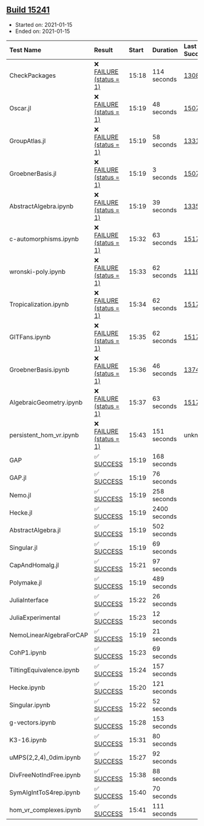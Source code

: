 ## [Build 15241](https://oscarci.mathematik.uni-kl.de/job/oscar/15241/)

* Started on: 2021-01-15
* Ended on: 2021-01-15

| Test Name    | Result | Start | Duration | Last Success | First Failure |
|:-------------|:-------|:------|:---------|:-------------|:--------------|
| CheckPackages | ❌ [FAILURE (status = 1)](https://oscarci.mathematik.uni-kl.de/job/oscar/15241/artifact/logs/build-15241/CheckPackages.log) | 15:18 | 114 seconds | [13085](https://oscarci.mathematik.uni-kl.de/job/oscar/13085/) | [13086](https://oscarci.mathematik.uni-kl.de/job/oscar/13086/) |
| Oscar.jl | ❌ [FAILURE (status = 1)](https://oscarci.mathematik.uni-kl.de/job/oscar/15241/artifact/logs/build-15241/Oscar.jl.log) | 15:19 | 48 seconds | [15079](https://oscarci.mathematik.uni-kl.de/job/oscar/15079/) | [15080](https://oscarci.mathematik.uni-kl.de/job/oscar/15080/) |
| GroupAtlas.jl | ❌ [FAILURE (status = 1)](https://oscarci.mathematik.uni-kl.de/job/oscar/15241/artifact/logs/build-15241/GroupAtlas.jl.log) | 15:19 | 58 seconds | [13311](https://oscarci.mathematik.uni-kl.de/job/oscar/13311/) | [13312](https://oscarci.mathematik.uni-kl.de/job/oscar/13312/) |
| GroebnerBasis.jl | ❌ [FAILURE (status = 1)](https://oscarci.mathematik.uni-kl.de/job/oscar/15241/artifact/logs/build-15241/GroebnerBasis.jl.log) | 15:19 | 3 seconds | [15079](https://oscarci.mathematik.uni-kl.de/job/oscar/15079/) | [15080](https://oscarci.mathematik.uni-kl.de/job/oscar/15080/) |
| AbstractAlgebra.ipynb | ❌ [FAILURE (status = 1)](https://oscarci.mathematik.uni-kl.de/job/oscar/15241/artifact/logs/build-15241/AbstractAlgebra.ipynb.log) | 15:19 | 39 seconds | [13355](https://oscarci.mathematik.uni-kl.de/job/oscar/13355/) | [13356](https://oscarci.mathematik.uni-kl.de/job/oscar/13356/) |
| c-automorphisms.ipynb | ❌ [FAILURE (status = 1)](https://oscarci.mathematik.uni-kl.de/job/oscar/15241/artifact/logs/build-15241/c-automorphisms.ipynb.log) | 15:32 | 63 seconds | [15177](https://oscarci.mathematik.uni-kl.de/job/oscar/15177/) | [15180](https://oscarci.mathematik.uni-kl.de/job/oscar/15180/) |
| wronski-poly.ipynb | ❌ [FAILURE (status = 1)](https://oscarci.mathematik.uni-kl.de/job/oscar/15241/artifact/logs/build-15241/wronski-poly.ipynb.log) | 15:33 | 62 seconds | [11192](https://oscarci.mathematik.uni-kl.de/job/oscar/11192/) | [11193](https://oscarci.mathematik.uni-kl.de/job/oscar/11193/) |
| Tropicalization.ipynb | ❌ [FAILURE (status = 1)](https://oscarci.mathematik.uni-kl.de/job/oscar/15241/artifact/logs/build-15241/Tropicalization.ipynb.log) | 15:34 | 62 seconds | [15176](https://oscarci.mathematik.uni-kl.de/job/oscar/15176/) | [15177](https://oscarci.mathematik.uni-kl.de/job/oscar/15177/) |
| GITFans.ipynb | ❌ [FAILURE (status = 1)](https://oscarci.mathematik.uni-kl.de/job/oscar/15241/artifact/logs/build-15241/GITFans.ipynb.log) | 15:35 | 62 seconds | [15177](https://oscarci.mathematik.uni-kl.de/job/oscar/15177/) | [15180](https://oscarci.mathematik.uni-kl.de/job/oscar/15180/) |
| GroebnerBasis.ipynb | ❌ [FAILURE (status = 1)](https://oscarci.mathematik.uni-kl.de/job/oscar/15241/artifact/logs/build-15241/GroebnerBasis.ipynb.log) | 15:36 | 46 seconds | [13748](https://oscarci.mathematik.uni-kl.de/job/oscar/13748/) | [13749](https://oscarci.mathematik.uni-kl.de/job/oscar/13749/) |
| AlgebraicGeometry.ipynb | ❌ [FAILURE (status = 1)](https://oscarci.mathematik.uni-kl.de/job/oscar/15241/artifact/logs/build-15241/AlgebraicGeometry.ipynb.log) | 15:37 | 63 seconds | [15177](https://oscarci.mathematik.uni-kl.de/job/oscar/15177/) | [15180](https://oscarci.mathematik.uni-kl.de/job/oscar/15180/) |
| persistent_hom_vr.ipynb | ❌ [FAILURE (status = 1)](https://oscarci.mathematik.uni-kl.de/job/oscar/15241/artifact/logs/build-15241/persistent_hom_vr.ipynb.log) | 15:43 | 151 seconds | unknown | unknown |
| GAP | ✅ [SUCCESS](https://oscarci.mathematik.uni-kl.de/job/oscar/15241/artifact/logs/build-15241/GAP.log) | 15:19 | 168 seconds |  |  |
| GAP.jl | ✅ [SUCCESS](https://oscarci.mathematik.uni-kl.de/job/oscar/15241/artifact/logs/build-15241/GAP.jl.log) | 15:19 | 76 seconds |  |  |
| Nemo.jl | ✅ [SUCCESS](https://oscarci.mathematik.uni-kl.de/job/oscar/15241/artifact/logs/build-15241/Nemo.jl.log) | 15:19 | 258 seconds |  |  |
| Hecke.jl | ✅ [SUCCESS](https://oscarci.mathematik.uni-kl.de/job/oscar/15241/artifact/logs/build-15241/Hecke.jl.log) | 15:19 | 2400 seconds |  |  |
| AbstractAlgebra.jl | ✅ [SUCCESS](https://oscarci.mathematik.uni-kl.de/job/oscar/15241/artifact/logs/build-15241/AbstractAlgebra.jl.log) | 15:19 | 502 seconds |  |  |
| Singular.jl | ✅ [SUCCESS](https://oscarci.mathematik.uni-kl.de/job/oscar/15241/artifact/logs/build-15241/Singular.jl.log) | 15:19 | 69 seconds |  |  |
| CapAndHomalg.jl | ✅ [SUCCESS](https://oscarci.mathematik.uni-kl.de/job/oscar/15241/artifact/logs/build-15241/CapAndHomalg.jl.log) | 15:21 | 97 seconds |  |  |
| Polymake.jl | ✅ [SUCCESS](https://oscarci.mathematik.uni-kl.de/job/oscar/15241/artifact/logs/build-15241/Polymake.jl.log) | 15:19 | 489 seconds |  |  |
| JuliaInterface | ✅ [SUCCESS](https://oscarci.mathematik.uni-kl.de/job/oscar/15241/artifact/logs/build-15241/JuliaInterface.log) | 15:22 | 26 seconds |  |  |
| JuliaExperimental | ✅ [SUCCESS](https://oscarci.mathematik.uni-kl.de/job/oscar/15241/artifact/logs/build-15241/JuliaExperimental.log) | 15:23 | 12 seconds |  |  |
| NemoLinearAlgebraForCAP | ✅ [SUCCESS](https://oscarci.mathematik.uni-kl.de/job/oscar/15241/artifact/logs/build-15241/NemoLinearAlgebraForCAP.log) | 15:19 | 21 seconds |  |  |
| CohP1.ipynb | ✅ [SUCCESS](https://oscarci.mathematik.uni-kl.de/job/oscar/15241/artifact/logs/build-15241/CohP1.ipynb.log) | 15:23 | 69 seconds |  |  |
| TiltingEquivalence.ipynb | ✅ [SUCCESS](https://oscarci.mathematik.uni-kl.de/job/oscar/15241/artifact/logs/build-15241/TiltingEquivalence.ipynb.log) | 15:24 | 157 seconds |  |  |
| Hecke.ipynb | ✅ [SUCCESS](https://oscarci.mathematik.uni-kl.de/job/oscar/15241/artifact/logs/build-15241/Hecke.ipynb.log) | 15:20 | 121 seconds |  |  |
| Singular.ipynb | ✅ [SUCCESS](https://oscarci.mathematik.uni-kl.de/job/oscar/15241/artifact/logs/build-15241/Singular.ipynb.log) | 15:22 | 52 seconds |  |  |
| g-vectors.ipynb | ✅ [SUCCESS](https://oscarci.mathematik.uni-kl.de/job/oscar/15241/artifact/logs/build-15241/g-vectors.ipynb.log) | 15:28 | 153 seconds |  |  |
| K3-16.ipynb | ✅ [SUCCESS](https://oscarci.mathematik.uni-kl.de/job/oscar/15241/artifact/logs/build-15241/K3-16.ipynb.log) | 15:31 | 80 seconds |  |  |
| uMPS(2,2,4)_0dim.ipynb | ✅ [SUCCESS](https://oscarci.mathematik.uni-kl.de/job/oscar/15241/artifact/logs/build-15241/uMPS-2-2-4-_0dim.ipynb.log) | 15:27 | 92 seconds |  |  |
| DivFreeNotIndFree.ipynb | ✅ [SUCCESS](https://oscarci.mathematik.uni-kl.de/job/oscar/15241/artifact/logs/build-15241/DivFreeNotIndFree.ipynb.log) | 15:38 | 88 seconds |  |  |
| SymAlgIntToS4rep.ipynb | ✅ [SUCCESS](https://oscarci.mathematik.uni-kl.de/job/oscar/15241/artifact/logs/build-15241/SymAlgIntToS4rep.ipynb.log) | 15:40 | 70 seconds |  |  |
| hom_vr_complexes.ipynb | ✅ [SUCCESS](https://oscarci.mathematik.uni-kl.de/job/oscar/15241/artifact/logs/build-15241/hom_vr_complexes.ipynb.log) | 15:41 | 111 seconds |  |  |
